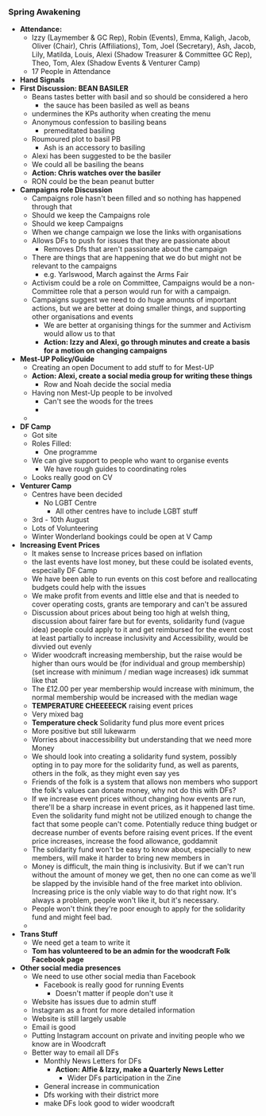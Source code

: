 ### Spring Awakening
  * **Attendance:**
    * Izzy (Laymember & GC Rep), Robin (Events), Emma, Kaligh, Jacob, Oliver (Chair), Chris (Affiliations), Tom, Joel (Secretary), Ash, Jacob, Lily, Matilda, Louis, Alexi (Shadow Treasurer & Committee GC Rep), Theo, Tom, Alex (Shadow Events & Venturer Camp)
    * 17 People in Attendance
  * **Hand Signals**
  * **First Discussion:  BEAN BASILER**
    * Beans tastes better with basil and so should be considered a hero
      * the sauce has been basiled as well as beans
    * undermines the KPs authority when creating the menu
    * Anonymous confession to basiling beans
      * premeditated basiling
    * Roumoured plot to basil PB
      * Ash is an accessory to basiling
    * Alexi has been suggested to be the basiler
    * We could all be basiling the beans
    * **Action: Chris watches over the basiler**
    * RON could be the bean peanut butter
  * **Campaigns role Discussion**
    * Campaigns role hasn't been filled and so nothing has happened through that
    * Should we keep the Campaigns role
    * Should we keep Campaigns
    * When we change campaign we lose the links with organisations
    * Allows DFs to push for issues that they are passionate about
      * Removes Dfs that aren't passionate about the campaign
    * There are things that are happening that we do but might not be relevant to the campaigns
      * e.g. Yarlswood, March against the Arms Fair
    * Activism could be a role on Committee, Campaigns would be a non-Committee role that a person would run for with a campaign.
    * Campaigns suggest we need to do huge amounts of important actions, but we are better at doing smaller things, and supporting other organisations and events
      * We are better at organising things for the summer and Activism would allow us to that
      * **Action: Izzy and Alexi, go through minutes and create a basis for a motion on changing campaigns**
  * **Mest-UP Policy/Guide**
    * Creating an open Document to add stuff to for Mest-UP
    * **Action: Alexi, create a social media group for writing these things**
      * Row and Noah decide the social media
    * Having non Mest-Up people to be involved
      * Can't see the woods for the trees
      *
    *
  * **DF Camp**
    * Got site
    * Roles Filled:
      * One programme
    * We can give support to people who want to organise events
      * We have rough guides to coordinating roles
    * Looks really good on CV
  * **Venturer Camp**
    * Centres have been decided
      * No LGBT Centre
        * All other centres have to include LGBT stuff
    * 3rd - 10th August
    * Lots of Volunteering
    * Winter Wonderland bookings could be open at V Camp
  * **Increasing Event Prices**
    * It makes sense to Increase prices based on inflation
    * the last events have lost money, but these could be isolated events, especially DF Camp
    * We have been able to run events on this cost before and reallocating budgets could help with the issues
    * We make profit from events and little else and that is needed to cover operating costs, grants are temporary and can't be assured
    * Discussion about prices about being too high at welsh thing, discussion about fairer fare but for events, solidarity fund (vague idea) people could apply to it and get reimbursed for the event cost at least partially to increase inclusivity and Accessibility, would be divvied out evenly
    * Wider woodcraft increasing membership, but the raise would be higher than ours would be (for individual and group membership) (set increase with minimum / median wage increases) idk summat like that
    * The £12.00 per year membership would increase with minimum, the normal membership would be increased with the median wage
    * **TEMPERATURE CHEEEEECK** raising event prices
    * Very mixed bag
    * **Temperature check** Solidarity fund plus more event prices
    * More positive but still lukewarm
    * Worries about inaccessibility but understanding that we need more Money
    * We should look into creating a solidarity fund system, possibly opting in to pay more for the solidarity fund, as well as parents, others in the folk, as they might even say yes
    * Friends of the folk is a system that allows non members who support the folk's values can donate money, why not do this with DFs?
    * If we increase event prices without changing how events are run, there'll be a sharp increase in event prices, as it happened last time. Even the solidarity fund might not be utilized enough to change the fact that some people can't come. Potentially reduce thing budget or decrease number of events before raising event prices. If the event price increases, increase the food allowance, goddamnit
    * The solidarity fund won't be easy to know about, especially to new members, will make it harder to bring new members in
    * Money is difficult, the main thing is inclusivity. But if we can't run without the amount of money we get, then no one can come as we'll be slapped by the invisible hand of the free market into oblivion. Increasing price is the only viable way to do that right now. It's always a problem, people won't like it, but it's necessary.
    * People won't think they're poor enough to apply for the solidarity fund and might feel bad.
    *
  * **Trans Stuff**
    * We need get a team to write it
    * **Tom has volunteered to be an admin for the woodcraft Folk Facebook page**
  * **Other social media presences**
    * We need to use other social media than Facebook
      * Facebook is really good for running Events
        * Doesn't matter if people don't use it
    * Website has issues due to admin stuff
    * Instagram as a front for more detailed information
    * Website is still largely usable
    * Email is good
    * Putting Instagram account on private and inviting people who we know are in Woodcraft
    * Better way to email all DFs
      * Monthly News Letters for DFs
        * **Action: Alfie & Izzy, make a Quarterly News Letter**
          * Wider DFs participation in the Zine
      * General increase in communication
      * Dfs working with their district more
      * make DFs look good to wider woodcraft
